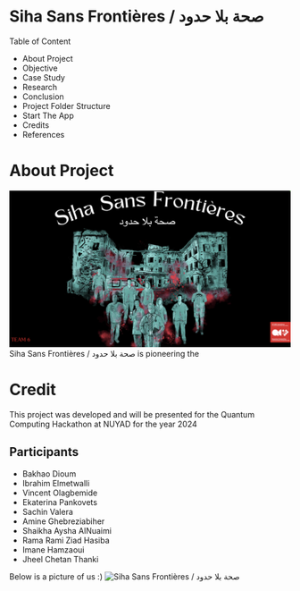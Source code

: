 # Siha Sans Frontières / صحة بلا حدود
Table of Content
- About Project
- Objective
- Case Study
- Research
- Conclusion
- Project Folder Structure
- Start The App
- Credits
- References

# About Project
![Siha Sans Frontières / صحة بلا حدود ](image.png)
Siha Sans Frontières / صحة بلا حدود is pioneering the 



# Credit
This project was developed and will be presented for the Quantum Computing Hackathon at NUYAD for the year 2024

## Participants
- Bakhao Dioum
- Ibrahim Elmetwalli
- Vincent Olagbemide
- Ekaterina Pankovets
- Sachin Valera
- Amine Ghebreziabiher
- Shaikha Aysha AlNuaimi
- Rama Rami Ziad Hasiba
- Imane Hamzaoui
- Jheel Chetan Thanki
  
Below is a picture of us :)
![Siha Sans Frontières / صحة بلا حدود ](ELE_NYUAD_12thHackathon_Team-6.jpg)
